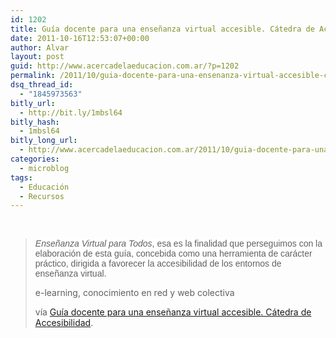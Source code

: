 ```yaml
---
id: 1202
title: Guía docente para una enseñanza virtual accesible. Cátedra de Accesibilidad | vía @eraser
date: 2011-10-16T12:53:07+00:00
author: Alvar
layout: post
guid: http://www.acercadelaeducacion.com.ar/?p=1202
permalink: /2011/10/guia-docente-para-una-ensenanza-virtual-accesible-catedra-de-accesibilidad-via-eraser/
dsq_thread_id:
  - "1845973563"
bitly_url:
  - http://bit.ly/1mbsl64
bitly_hash:
  - 1mbsl64
bitly_long_url:
  - http://www.acercadelaeducacion.com.ar/2011/10/guia-docente-para-una-ensenanza-virtual-accesible-catedra-de-accesibilidad-via-eraser/
categories:
  - microblog
tags:
  - Educación
  - Recursos
---
```

&nbsp;
<blockquote><span class="Apple-style-span" style="font-family: arial, sans-serif; line-height: normal; background-color: #ffffff;"><em>Enseñanza Virtual para Todos</em>, esa es la finalidad que perseguimos con la elaboración de esta guía, concebida como una herramienta de carácter práctico, dirigida a favorecer la accesibilidad de los entornos de enseñanza virtual.</span>

e-learning, conocimiento en red y web colectiva

vía <a href="http://feedproxy.google.com/~r/E-learningConocimientoEnRed/~3/8gysZktaDmU/guia-docente-para-una-ensenanza-virtual.html">Guía docente para una enseñanza virtual accesible. Cátedra de Accesibilidad</a>.</blockquote>